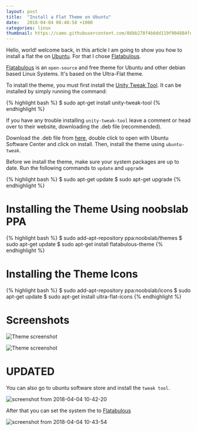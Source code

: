 ```yaml
---
layout: post
title:  "Install a Flat Theme on Ubuntu"
date:   2018-04-04 08:48:58 +1000
categories: linux
thumbnail: https://camo.githubusercontent.com/86bb278f4b6dd119f904884fd7a47b1a7367a91a/687474703a2f2f692e696d6775722e636f6d2f4d3579786767512e706e673f31
---
```


Hello, world! welcome back, in this article I am going to show you how to install a flat the on [Ubuntu](https://en.wikipedia.org/wiki/Ubuntu_(operating_system)). For that I chose [Flatabulous](https://github.com/anmoljagetia/Flatabulous).

[Flatabulous](https://github.com/anmoljagetia/Flatabulous) is an `open-source` and free theme for Ubuntu and other debian based Linux Systems. It's based on the Ultra-Flat theme.

<script async src="//pagead2.googlesyndication.com/pagead/js/adsbygoogle.js"></script>
<ins class="adsbygoogle"
     style="display:block; text-align:center;"
     data-ad-layout="in-article"
     data-ad-format="fluid"
     data-ad-client="ca-pub-4793783684558224"
     data-ad-slot="5716606909"></ins>
<script>
     (adsbygoogle = window.adsbygoogle || []).push({});
</script>

To install the theme, you must first install the [Unity Tweak Tool](https://launchpad.net/unity-tweak-tool). It can be installed by simply running the command:

{% highlight bash %}
$ sudo apt-get install unity-tweak-tool
{% endhighlight %}

If you have any trouble installing `unity-tweak-tool` leave a comment or head over to their website, downloading the .deb file (recommended).

Download the .deb file from [here](https://github.com/anmoljagetia/Flatabulous/releases/tag/16.04.1), double click to open with Ubuntu Software Center and click on install. Then, install the theme using `ubuntu-tweak`.

Before we install the theme, make sure your system packages are up to date. Run the following commands to `update` and `upgrade`

{% highlight bash %}
$ sudo apt-get update
$ sudo apt-get upgrade
{% endhighlight %}

# Installing the Theme Using noobslab PPA

<script async src="//pagead2.googlesyndication.com/pagead/js/adsbygoogle.js"></script>
<ins class="adsbygoogle"
     style="display:block; text-align:center;"
     data-ad-layout="in-article"
     data-ad-format="fluid"
     data-ad-client="ca-pub-4793783684558224"
     data-ad-slot="5716606909"></ins>
<script>
     (adsbygoogle = window.adsbygoogle || []).push({});
</script>

{% highlight bash %}
$ sudo add-apt-repository ppa:noobslab/themes
$ sudo apt-get update
$ sudo apt-get install flatabulous-theme
{% endhighlight %}

# Installing the Theme Icons

{% highlight bash %}
$ sudo add-apt-repository ppa:noobslab/icons
$ sudo apt-get update
$ sudo apt-get install ultra-flat-icons
{% endhighlight %}

# Screenshots

![Theme screenshot](https://camo.githubusercontent.com/ed033668182fbec9d13c9519d12c1e004ed38987/687474703a2f2f692e696d6775722e636f6d2f41737056466e372e706e673f31)

![Theme screenshot](https://camo.githubusercontent.com/1c2f9a440ed8a7b32fffefb9ffd1b4068da0ff63/687474703a2f2f692e696d6775722e636f6d2f795842365653612e706e673f31)

# UPDATED

<script async src="//pagead2.googlesyndication.com/pagead/js/adsbygoogle.js"></script>
<ins class="adsbygoogle"
     style="display:block; text-align:center;"
     data-ad-layout="in-article"
     data-ad-format="fluid"
     data-ad-client="ca-pub-4793783684558224"
     data-ad-slot="5716606909"></ins>
<script>
     (adsbygoogle = window.adsbygoogle || []).push({});
</script>

You can also go to ubuntu software store and install the `tweak tool`.

![screenshot from 2018-04-04 10-42-20](https://user-images.githubusercontent.com/37883010/38282694-e41a0888-37f4-11e8-9efa-e44c815c879c.png)

After that you can set the system the to [Flatabulous](https://github.com/anmoljagetia/Flatabulous)

![screenshot from 2018-04-04 10-43-54](https://user-images.githubusercontent.com/37883010/38282740-18744788-37f5-11e8-8720-a8e378299cb3.png)

